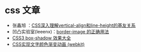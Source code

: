 # css 文章

- 张鑫旭 ：[CSS深入理解vertical-align和line-height的基友关系](https://www.zhangxinxu.com/wordpress/2015/08/css-deep-understand-vertical-align-and-line-height/)
- 凹凸实验室(leeenx)：[border-image 的正确用法](https://aotu.io/notes/2016/11/02/border-image/)
- [CSS3 box-shadow 效果大全](https://www.html.cn/archives/9360/)
- [CSS实现文字颜色渐变动画 (webkit)](https://www.topsts.cn/css%E5%AE%9E%E7%8E%B0%E6%96%87%E5%AD%97%E9%A2%9C%E8%89%B2%E6%B8%90%E5%8F%98%E5%8A%A8%E7%94%BB-webkit/)
